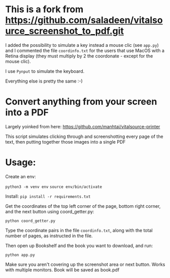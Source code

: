 # This is a fork from https://github.com/saladeen/vitalsource_screenshot_to_pdf.git

I added the possibility to simulate a key instead a mouse clic (see `app.py`) and I commented the file `coordinfo.txt` for the users that use MacOS with a Retina display (they must multiply by 2 the coordonate - except for the mouse clic).

I use `Pynput` to simulate the keyboard.

Everything else is pretty the same :-)

# Convert anything from your screen into a PDF

Largely yoinked from here: https://github.com/manhtai/vitalsource-printer

This script simulates clicking through and screenshotting every page of the text, then putting together those images into a single PDF

# Usage:

Create an env:

`python3 -m venv env`
`source env/bin/activate`

Install:
`pip install -r requirements.txt`

Get the coordinates of the top left corner of the page, bottom right corner, and the next button using coord_getter.py:

`python coord_getter.py`

Type the coordinate pairs in the file `coordinfo.txt`, along with the total number of pages, as instructed in the file.

Then open up Bookshelf and the book you want to download, and run:

`python app.py`

Make sure you aren't covering up the screenshot area or next button. Works with multiple monitors. Book will be saved as book.pdf
